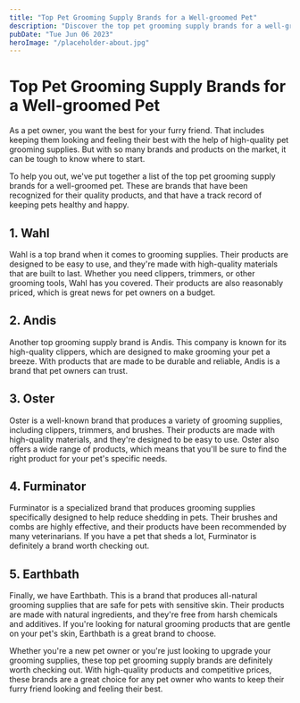 ```yaml
---
title: "Top Pet Grooming Supply Brands for a Well-groomed Pet"
description: "Discover the top pet grooming supply brands for a well-groomed pet. Find everything you need to keep your furry friend looking and feeling their best!"
pubDate: "Tue Jun 06 2023"
heroImage: "/placeholder-about.jpg"
---
```


# Top Pet Grooming Supply Brands for a Well-groomed Pet

As a pet owner, you want the best for your furry friend. That includes keeping them looking and feeling their best with the help of high-quality pet grooming supplies. But with so many brands and products on the market, it can be tough to know where to start.

To help you out, we&#39;ve put together a list of the top pet grooming supply brands for a well-groomed pet. These are brands that have been recognized for their quality products, and that have a track record of keeping pets healthy and happy.

## 1. Wahl

Wahl is a top brand when it comes to grooming supplies. Their products are designed to be easy to use, and they&#39;re made with high-quality materials that are built to last. Whether you need clippers, trimmers, or other grooming tools, Wahl has you covered. Their products are also reasonably priced, which is great news for pet owners on a budget.

## 2. Andis

Another top grooming supply brand is Andis. This company is known for its high-quality clippers, which are designed to make grooming your pet a breeze. With products that are made to be durable and reliable, Andis is a brand that pet owners can trust.

## 3. Oster

Oster is a well-known brand that produces a variety of grooming supplies, including clippers, trimmers, and brushes. Their products are made with high-quality materials, and they&#39;re designed to be easy to use. Oster also offers a wide range of products, which means that you&#39;ll be sure to find the right product for your pet&#39;s specific needs.

## 4. Furminator

Furminator is a specialized brand that produces grooming supplies specifically designed to help reduce shedding in pets. Their brushes and combs are highly effective, and their products have been recommended by many veterinarians. If you have a pet that sheds a lot, Furminator is definitely a brand worth checking out.

## 5. Earthbath

Finally, we have Earthbath. This is a brand that produces all-natural grooming supplies that are safe for pets with sensitive skin. Their products are made with natural ingredients, and they&#39;re free from harsh chemicals and additives. If you&#39;re looking for natural grooming products that are gentle on your pet&#39;s skin, Earthbath is a great brand to choose.

Whether you&#39;re a new pet owner or you&#39;re just looking to upgrade your grooming supplies, these top pet grooming supply brands are definitely worth checking out. With high-quality products and competitive prices, these brands are a great choice for any pet owner who wants to keep their furry friend looking and feeling their best.